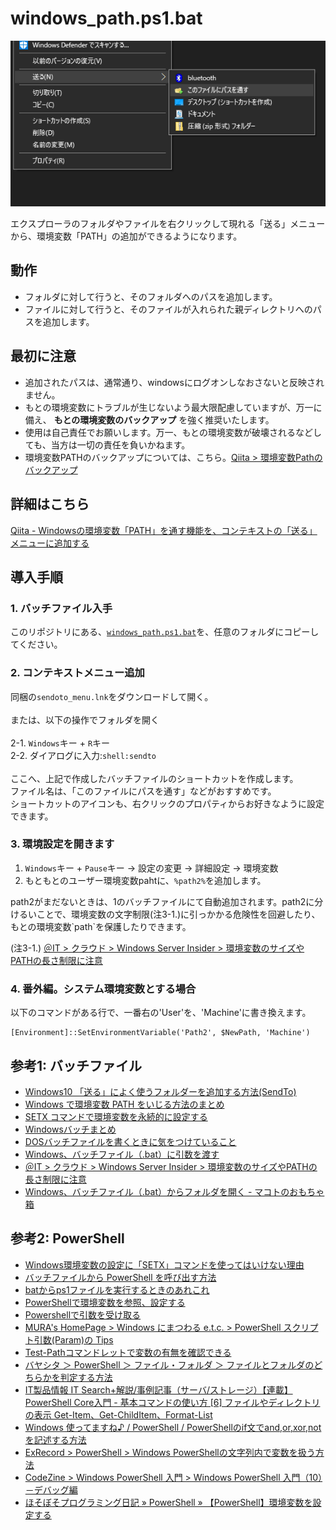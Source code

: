# windows_path.ps1.bat

![windows_path](https://raw.githubusercontent.com/eirblaze/windows_path/master/img/windows_path.png)

エクスプローラのフォルダやファイルを右クリックして現れる「送る」メニューから、環境変数「PATH」の追加ができるようになります。

## 動作

- フォルダに対して行うと、そのフォルダへのパスを追加します。
- ファイルに対して行うと、そのファイルが入れられた親ディレクトリへのパスを追加します。

## 最初に注意

* 追加されたパスは、通常通り、windowsにログオンしなおさないと反映されません。
* もとの環境変数にトラブルが生じないよう最大限配慮していますが、万一に備え、 **もとの環境変数のバックアップ** を強く推奨いたします。
* 使用は自己責任でお願いします。万一、もとの環境変数が破壊されるなどしても、当方は一切の責任を負いかねます。
* 環境変数PATHのバックアップについては、こちら。[Qiita > 環境変数Pathのバックアップ](https://qiita.com/yuann/items/db279f7158adcc7a76b6)

## 詳細はこちら

[Qiita - Windowsの環境変数「PATH」を通す機能を、コンテキストの「送る」メニューに追加する](https://qiita.com/firblaze/items/63dea6813c0e9af38a78)

## 導入手順

### 1. バッチファイル入手

このリポジトリにある、[`windows_path.ps1.bat`](https://raw.githubusercontent.com/eirblaze/windows_path/master/windows_path.bat)を、任意のフォルダにコピーしてください。

### 2. コンテキストメニュー追加

同梱の`sendoto_menu.lnk`をダウンロードして開く。<br>
<br>
または、以下の操作でフォルダを開く<br>
<br>
 2-1. `Windows`キー + `R`キー<br>
 2-2. ダイアログに入力:`shell:sendto`<br>
<br>
ここへ、上記で作成したバッチファイルのショートカットを作成します。<br>
ファイル名は、「このファイルにパスを通す」などがおすすめです。<br>
ショートカットのアイコンも、右クリックのプロパティからお好きなように設定できます。

### 3. 環境設定を開きます

1. `Windows`キー + `Pause`キー -> 設定の変更 -> 詳細設定 ->  環境変数
2. もともとのユーザー環境変数pahtに、`%path2%`を追加します。

<p>
path2がまだないときは、1のバッチファイルにて自動追加されます。path2に分けるいことで、環境変数の文字制限(注3-1.)に引っかかる危険性を回避したり、もとの環境変数`path`を保護したりできます。
</p>

(注3-1.) [＠IT > クラウド > Windows Server Insider > 環境変数のサイズやPATHの長さ制限に注意](https://www.atmarkit.co.jp/ait/articles/1510/30/news041.html)

### 4. 番外編。システム環境変数とする場合

以下のコマンドがある行で、一番右の'User'を、'Machine'に書き換えます。
```
[Environment]::SetEnvironmentVariable('Path2', $NewPath, 'Machine')
```

## 参考1: バッチファイル

- [Windows10 「送る」によく使うフォルダーを追加する方法(SendTo)](https://pc-chain.com/windows10-sendto/2736/)
- [Windows で環境変数 PATH をいじる方法のまとめ](https://qiita.com/sta/items/6d29da0dc7069ffaae60)
- [SETX コマンドで環境変数を永続的に設定する](https://qiita.com/rohinomiya/items/cf5236678b3459da9017)
- [Windowsバッチまとめ](https://qiita.com/tomotagwork/items/5b9e08f28d5925d96b5f#%E5%A4%89%E6%95%B0)
- [DOSバッチファイルを書くときに気をつけていること](https://qiita.com/yz2cm/items/d2c86a09d6b1861d684d)
- [Windows、バッチファイル（.bat）に引数を渡す](http://piyopiyocs.blog115.fc2.com/blog-entry-725.html)
- [＠IT > クラウド > Windows Server Insider > 環境変数のサイズやPATHの長さ制限に注意](https://www.atmarkit.co.jp/ait/articles/1510/30/news041.html)
- [Windows、バッチファイル（.bat）からフォルダを開く - マコトのおもちゃ箱](http://piyopiyocs.blog115.fc2.com/blog-entry-490.html)

## 参考2: PowerShell

- [Windows環境変数の設定に「SETX」コマンドを使ってはいけない理由](https://qiita.com/jeyei/items/05ce2739501832463b3b)
- [バッチファイルから PowerShell を呼び出す方法](https://qiita.com/cd01/items/82829ba0ec0f59e1b04d)
- [batからps1ファイルを実行するときのあれこれ](https://qiita.com/HiDARi/items/1d2595ff142883c3bac1)
- [PowerShellで環境変数を参照、設定する](https://www.whyit.work/entry/2018/07/09/171632)
- [Powershellで引数を受け取る](https://microsoftou.com/ps-arguments/)
- [MURA's HomePage > Windows にまつわる e.t.c. > PowerShell スクリプト引数(Param)の Tips](https://www.vwnet.jp/Windows/PowerShell/Param.htm)
- [Test-Pathコマンドレットで変数の有無を確認できる](https://m0t0k1x2.tumblr.com/post/133499335514/test-path%E3%82%B3%E3%83%9E%E3%83%B3%E3%83%89%E3%83%AC%E3%83%83%E3%83%88%E3%81%A7%E5%A4%89%E6%95%B0%E3%81%AE%E6%9C%89%E7%84%A1%E3%82%92%E7%A2%BA%E8%AA%8D%E3%81%A7%E3%81%8D%E3%82%8B)
- [バヤシタ ＞ PowerShell ＞ ファイル・フォルダ ＞ ファイルとフォルダのどちらかを判定する方法](https://bayashita.com/p/entry/show/229)
- [IT製品情報 IT Search+解説/事例記事（サーバ/ストレージ）【連載】PowerShell Core入門 - 基本コマンドの使い方 [6] ファイルやディレクトリの表示 Get-Item、Get-ChildItem、Format-List](https://news.mynavi.jp/itsearch/article/hardware/3718)
- [Windows 使ってますね♪ / PowerShell / PowerShellのif文でand,or,xor,notを記述する方法](https://win.just4fun.biz/?PowerShell/PowerShell%E3%81%AEif%E6%96%87%E3%81%A7and%2Cor%2Cxor%2Cnot%E3%82%92%E8%A8%98%E8%BF%B0%E3%81%99%E3%82%8B%E6%96%B9%E6%B3%95)
- [ExRecord > PowerShell > Windows PowerShellの文字列内で変数を扱う方法](http://exrecord.net/how-to-use-variable-in-string)
- [CodeZine > Windows PowerShell 入門 > Windows PowerShell 入門（10）－デバッグ編](https://codezine.jp/article/detail/3067)
- [ほそぼそプログラミング日記 » PowerShell » 【PowerShell】環境変数を設定する](https://hosopro.blogspot.com/2017/01/powershell-set-environment-variable.html)
